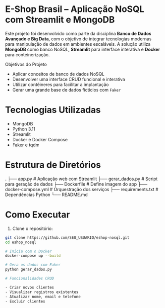 # E-Shop Brasil – Aplicação NoSQL com Streamlit e MongoDB

Este projeto foi desenvolvido como parte da disciplina **Banco de Dados Avançado e Big Data**, com o objetivo de integrar tecnologias modernas para manipulação de dados em ambientes escaláveis. A solução utiliza **MongoDB** como banco NoSQL, **Streamlit** para interface interativa e **Docker** para conteinerização.

 Objetivos do Projeto

- Aplicar conceitos de banco de dados NoSQL
- Desenvolver uma interface CRUD funcional e interativa
- Utilizar contêineres para facilitar a implantação
- Gerar uma grande base de dados fictícios com `Faker`

# Tecnologias Utilizadas

- MongoDB
- Python 3.11
- Streamlit
- Docker e Docker Compose
- Faker e tqdm

# Estrutura de Diretórios

.
├── app.py # Aplicação web com Streamlit
├── gerar_dados.py # Script para geração de dados
├── Dockerfile # Define imagem do app
├── docker-compose.yml # Orquestração dos serviços
├── requirements.txt # Dependências Python
└── README.md


# Como Executar

1. Clone o repositório:

```bash
git clone https://github.com/SEU_USUARIO/eshop-nosql.git
cd eshop_nosql

# Inicia com o Docker
docker-compose up --build

# Gera os dados com Faker
python gerar_dados.py

# Funcionalidades CRUD

- Criar novos clientes
- Visualizar registros existentes
- Atualizar nome, email e telefone
- Excluir clientes

